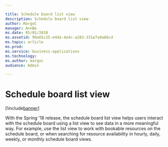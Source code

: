 ```yaml
---

title: Schedule board list view
description: Schedule board list view
author: MargoC
manager: AnnBe
ms.date: 05/01/2018
ms.assetid: 99a65c25-e4da-4e4c-a283-331e7a9a66cd
ms.topic: article
ms.prod: 
ms.service: business-applications
ms.technology: 
ms.author: margoc
audience: Admin

---
```

#  Schedule board list view




[!include[banner](../../includes/banner.md)]

With the Spring ’18 release, the schedule board list view helps users interact
with the schedule board using a list view to see data in a more meaningful way.
For example, use the list view to work with bookable resources on the schedule
board, or when searching for resource availability in hourly, daily, weekly, or
monthly schedule board views.
